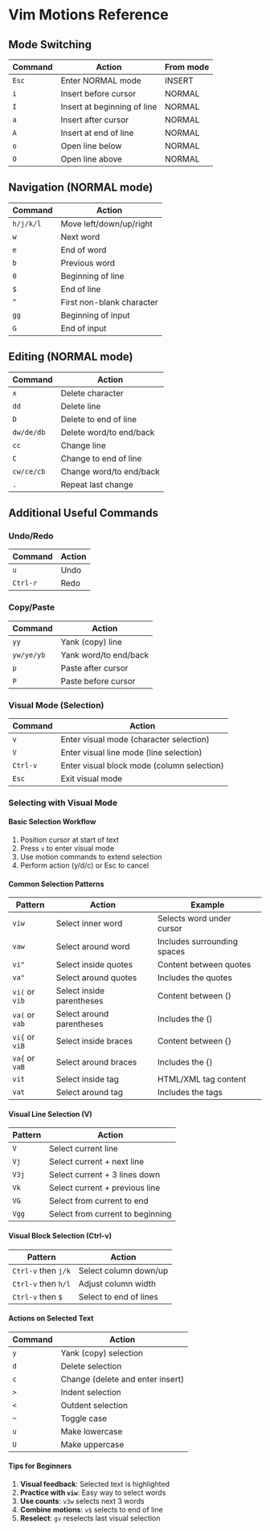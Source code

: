 # Vim Motions Reference

## Mode Switching

| Command | Action | From mode |
|---------|--------|-----------|
| `Esc` | Enter NORMAL mode | INSERT |
| `i` | Insert before cursor | NORMAL |
| `I` | Insert at beginning of line | NORMAL |
| `a` | Insert after cursor | NORMAL |
| `A` | Insert at end of line | NORMAL |
| `o` | Open line below | NORMAL |
| `O` | Open line above | NORMAL |

## Navigation (NORMAL mode)

| Command | Action |
|---------|--------|
| `h/j/k/l` | Move left/down/up/right |
| `w` | Next word |
| `e` | End of word |
| `b` | Previous word |
| `0` | Beginning of line |
| `$` | End of line |
| `^` | First non-blank character |
| `gg` | Beginning of input |
| `G` | End of input |

## Editing (NORMAL mode)

| Command | Action |
|---------|--------|
| `x` | Delete character |
| `dd` | Delete line |
| `D` | Delete to end of line |
| `dw/de/db` | Delete word/to end/back |
| `cc` | Change line |
| `C` | Change to end of line |
| `cw/ce/cb` | Change word/to end/back |
| `.` | Repeat last change |

## Additional Useful Commands

### Undo/Redo
| Command | Action |
|---------|--------|
| `u` | Undo |
| `Ctrl-r` | Redo |

### Copy/Paste
| Command | Action |
|---------|--------|
| `yy` | Yank (copy) line |
| `yw/ye/yb` | Yank word/to end/back |
| `p` | Paste after cursor |
| `P` | Paste before cursor |

### Visual Mode (Selection)
| Command | Action |
|---------|--------|
| `v` | Enter visual mode (character selection) |
| `V` | Enter visual line mode (line selection) |
| `Ctrl-v` | Enter visual block mode (column selection) |
| `Esc` | Exit visual mode |

### Selecting with Visual Mode

#### Basic Selection Workflow
1. Position cursor at start of text
2. Press `v` to enter visual mode
3. Use motion commands to extend selection
4. Perform action (y/d/c) or Esc to cancel

#### Common Selection Patterns
| Pattern | Action | Example |
|---------|--------|---------|
| `viw` | Select inner word | Selects word under cursor |
| `vaw` | Select around word | Includes surrounding spaces |
| `vi"` | Select inside quotes | Content between quotes |
| `va"` | Select around quotes | Includes the quotes |
| `vi(` or `vib` | Select inside parentheses | Content between () |
| `va(` or `vab` | Select around parentheses | Includes the () |
| `vi{` or `viB` | Select inside braces | Content between {} |
| `va{` or `vaB` | Select around braces | Includes the {} |
| `vit` | Select inside tag | HTML/XML tag content |
| `vat` | Select around tag | Includes the tags |

#### Visual Line Selection (V)
| Pattern | Action |
|---------|--------|
| `V` | Select current line |
| `Vj` | Select current + next line |
| `V3j` | Select current + 3 lines down |
| `Vk` | Select current + previous line |
| `VG` | Select from current to end |
| `Vgg` | Select from current to beginning |

#### Visual Block Selection (Ctrl-v)
| Pattern | Action |
|---------|--------|
| `Ctrl-v` then `j/k` | Select column down/up |
| `Ctrl-v` then `h/l` | Adjust column width |
| `Ctrl-v` then `$` | Select to end of lines |

#### Actions on Selected Text
| Command | Action |
|---------|--------|
| `y` | Yank (copy) selection |
| `d` | Delete selection |
| `c` | Change (delete and enter insert) |
| `>` | Indent selection |
| `<` | Outdent selection |
| `~` | Toggle case |
| `u` | Make lowercase |
| `U` | Make uppercase |

#### Tips for Beginners
1. **Visual feedback**: Selected text is highlighted
2. **Practice with `viw`**: Easy way to select words
3. **Use counts**: `v3w` selects next 3 words
4. **Combine motions**: `v$` selects to end of line
5. **Reselect**: `gv` reselects last visual selection